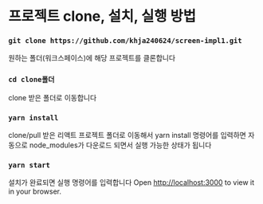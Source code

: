 # 프로젝트 clone, 설치, 실행 방법

### `git clone https://github.com/khja240624/screen-impl1.git`
원하는 폴더(워크스페이스)에 해당 프로젝트를 클론합니다

### `cd clone폴더`
clone 받은 폴더로 이동합니다

### `yarn install`
clone/pull 받은 리액트 프로젝트 폴더로 이동해서
yarn install 명령어를 입력하면 자동으로 node_modules가 
다운로드 되면서 실행 가능한 상태가 됩니다

### `yarn start`
설치가 완료되면 실행 명령어를 입력합니다
Open [http://localhost:3000](http://localhost:3000) to view it in your browser.

